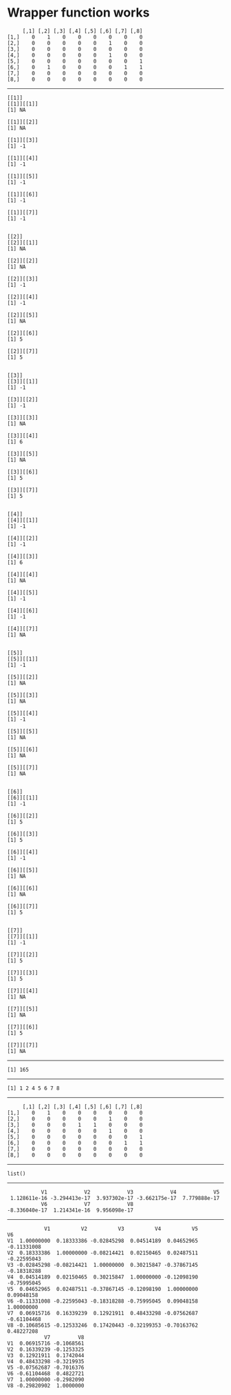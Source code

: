 # Wrapper function works

         [,1] [,2] [,3] [,4] [,5] [,6] [,7] [,8]
    [1,]    0    1    0    0    0    0    0    0
    [2,]    0    0    0    0    0    1    0    0
    [3,]    0    0    0    0    0    0    0    0
    [4,]    0    0    0    0    0    1    0    0
    [5,]    0    0    0    0    0    0    0    1
    [6,]    0    1    0    0    0    0    1    1
    [7,]    0    0    0    0    0    0    0    0
    [8,]    0    0    0    0    0    0    0    0

---

    [[1]]
    [[1]][[1]]
    [1] NA
    
    [[1]][[2]]
    [1] NA
    
    [[1]][[3]]
    [1] -1
    
    [[1]][[4]]
    [1] -1
    
    [[1]][[5]]
    [1] -1
    
    [[1]][[6]]
    [1] -1
    
    [[1]][[7]]
    [1] -1
    
    
    [[2]]
    [[2]][[1]]
    [1] NA
    
    [[2]][[2]]
    [1] NA
    
    [[2]][[3]]
    [1] -1
    
    [[2]][[4]]
    [1] -1
    
    [[2]][[5]]
    [1] NA
    
    [[2]][[6]]
    [1] 5
    
    [[2]][[7]]
    [1] 5
    
    
    [[3]]
    [[3]][[1]]
    [1] -1
    
    [[3]][[2]]
    [1] -1
    
    [[3]][[3]]
    [1] NA
    
    [[3]][[4]]
    [1] 6
    
    [[3]][[5]]
    [1] NA
    
    [[3]][[6]]
    [1] 5
    
    [[3]][[7]]
    [1] 5
    
    
    [[4]]
    [[4]][[1]]
    [1] -1
    
    [[4]][[2]]
    [1] -1
    
    [[4]][[3]]
    [1] 6
    
    [[4]][[4]]
    [1] NA
    
    [[4]][[5]]
    [1] -1
    
    [[4]][[6]]
    [1] -1
    
    [[4]][[7]]
    [1] NA
    
    
    [[5]]
    [[5]][[1]]
    [1] -1
    
    [[5]][[2]]
    [1] NA
    
    [[5]][[3]]
    [1] NA
    
    [[5]][[4]]
    [1] -1
    
    [[5]][[5]]
    [1] NA
    
    [[5]][[6]]
    [1] NA
    
    [[5]][[7]]
    [1] NA
    
    
    [[6]]
    [[6]][[1]]
    [1] -1
    
    [[6]][[2]]
    [1] 5
    
    [[6]][[3]]
    [1] 5
    
    [[6]][[4]]
    [1] -1
    
    [[6]][[5]]
    [1] NA
    
    [[6]][[6]]
    [1] NA
    
    [[6]][[7]]
    [1] 5
    
    
    [[7]]
    [[7]][[1]]
    [1] -1
    
    [[7]][[2]]
    [1] 5
    
    [[7]][[3]]
    [1] 5
    
    [[7]][[4]]
    [1] NA
    
    [[7]][[5]]
    [1] NA
    
    [[7]][[6]]
    [1] 5
    
    [[7]][[7]]
    [1] NA
    
    

---

    [1] 165

---

    [1] 1 2 4 5 6 7 8

---

         [,1] [,2] [,3] [,4] [,5] [,6] [,7] [,8]
    [1,]    0    1    0    0    0    0    0    0
    [2,]    0    0    0    0    0    1    0    0
    [3,]    0    0    0    1    1    0    0    0
    [4,]    0    0    0    0    0    1    0    0
    [5,]    0    0    0    0    0    0    0    1
    [6,]    0    0    0    0    0    0    1    1
    [7,]    0    0    0    0    0    0    0    0
    [8,]    0    0    0    0    0    0    0    0

---

    list()

---

               V1            V2            V3            V4            V5 
     1.128611e-16 -3.294413e-17  3.937302e-17 -3.662175e-17  7.779888e-17 
               V6            V7            V8 
    -8.336040e-17  1.214341e-16  9.956098e-17 

---

                V1          V2          V3          V4          V5          V6
    V1  1.00000000  0.18333386 -0.02845298  0.04514189  0.04652965 -0.11331008
    V2  0.18333386  1.00000000 -0.08214421  0.02150465  0.02487511 -0.22595043
    V3 -0.02845298 -0.08214421  1.00000000  0.30215847 -0.37867145 -0.18318288
    V4  0.04514189  0.02150465  0.30215847  1.00000000 -0.12098190 -0.75995045
    V5  0.04652965  0.02487511 -0.37867145 -0.12098190  1.00000000  0.09048158
    V6 -0.11331008 -0.22595043 -0.18318288 -0.75995045  0.09048158  1.00000000
    V7  0.06915716  0.16339239  0.12921911  0.48433298 -0.07562687 -0.61104468
    V8 -0.10685615 -0.12533246  0.17420443 -0.32199353 -0.70163762  0.48227208
                V7         V8
    V1  0.06915716 -0.1068561
    V2  0.16339239 -0.1253325
    V3  0.12921911  0.1742044
    V4  0.48433298 -0.3219935
    V5 -0.07562687 -0.7016376
    V6 -0.61104468  0.4822721
    V7  1.00000000 -0.2982090
    V8 -0.29820902  1.0000000


